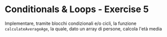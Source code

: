 # Conditionals & Loops - Exercise 5

Implementare, tramite blocchi condizionali e/o cicli, la funzione `calculateAverageAge`, la quale, dato un array di persone, calcola l'età media
